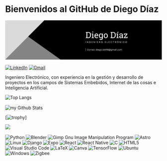 #  Bienvenidos al GitHub de Diego Díaz 
![alt text](image.png)

[![LinkedIn](https://img.shields.io/badge/linkedin-%230077B5.svg?style=for-the-badge&logo=linkedin&logoColor=white)](https://www.linkedin.com/in/diego-diaz-diaz)
[![Gmail](https://img.shields.io/badge/Gmail-D14836?style=for-the-badge&logo=gmail&logoColor=white)](mailto:diego.idd98@gmail.com)


 Ingeniero Electrónico, con experiencia en la
 gestión y desarrollo de proyectos en los campos de
 Sistemas Embebidos, Internet de las cosas e Inteligencia
 Artificial. 



 ![Top Langs](https://github-readme-stats.vercel.app/api/top-langs/?username=DiegoDiazD98&layout=compact)
 
 <img align="center" src="https://github-readme-stats.vercel.app/api?username=DiegoDiazD98&include_all_commits=true&count_private=true&show_icons=true&line_height=20&title_color=2B5BBD&icon_color=1124BB&text_color=A1A1A1&bg_color=0,000000,130F40" alt="my Github Stats"/>


[![trophy](https://github-profile-trophy.vercel.app/?username=DiegoDiazD98&theme=gitdimmed)]

 <img src=https://media1.giphy.com/media/v1.Y2lkPTc5MGI3NjExNzl3aHdkYWNhbTZmczg3cnV6bTc3YmF5b2RmaTJxdGxiZWsybDRmaSZlcD12MV9pbnRlcm5hbF9naWZfYnlfaWQmY3Q9cw/Oa3S5LO0XWZCMBZ3Fe/giphy.gif width=10/>


![Python](https://img.shields.io/badge/python-3670A0?style=for-the-badge&logo=python&logoColor=ffdd54)
![Blender](https://img.shields.io/badge/blender-%23F5792A.svg?style=for-the-badge&logo=blender&logoColor=white)
	![Gimp Gnu Image Manipulation Program](https://img.shields.io/badge/Gimp-657D8B?style=for-the-badge&logo=gimp&logoColor=FFFFFF)
    ![Astro](https://img.shields.io/badge/astro-%232C2052.svg?style=for-the-badge&logo=astro&logoColor=white)
    ![Linux](https://img.shields.io/badge/Linux-FCC624?style=for-the-badge&logo=linux&logoColor=black)
    	![Django](https://img.shields.io/badge/django-%23092E20.svg?style=for-the-badge&logo=django&logoColor=white)
        ![Expo](https://img.shields.io/badge/expo-1C1E24?style=for-the-badge&logo=expo&logoColor=#D04A37)
        ![React](https://img.shields.io/badge/react-%2320232a.svg?style=for-the-badge&logo=react&logoColor=%2361DAFB)
        ![React Native](https://img.shields.io/badge/react_native-%2320232a.svg?style=for-the-badge&logo=react&logoColor=%2361DAFB)
        ![C](https://img.shields.io/badge/c-%2300599C.svg?style=for-the-badge&logo=c&logoColor=white)
        ![HTML5](https://img.shields.io/badge/html5-%23E34F26.svg?style=for-the-badge&logo=html5&logoColor=white)
        ![Visual Studio Code](https://img.shields.io/badge/Visual%20Studio%20Code-0078d7.svg?style=for-the-badge&logo=visual-studio-code&logoColor=white)
        ![LaTeX](https://img.shields.io/badge/latex-%23008080.svg?style=for-the-badge&logo=latex&logoColor=white)
        ![Canva](https://img.shields.io/badge/Canva-%2300C4CC.svg?style=for-the-badge&logo=Canva&logoColor=white)
        ![TensorFlow](https://img.shields.io/badge/TensorFlow-%23FF6F00.svg?style=for-the-badge&logo=TensorFlow&logoColor=white)
        ![Ubuntu](https://img.shields.io/badge/Ubuntu-E95420?style=for-the-badge&logo=ubuntu&logoColor=white)
        ![Windows](https://img.shields.io/badge/Windows-0078D6?style=for-the-badge&logo=windows&logoColor=white)
        ![Zigbee](https://img.shields.io/badge/zigbee-%23EB0443.svg?style=for-the-badge&logo=zigbee&logoColor=white)
        




<!--
**DiegoDiazD98/DiegoDiazD98** is a ✨ _special_ ✨ repository because its `README.md` (this file) appears on your GitHub profile. 

https://github.com/Ileriayo/markdown-badges
https://github.com/CondorCoders/github-readme-profile?tab=readme-ov-file
https://www.youtube.com/watch?v=btlEy8nGOrY&t=243s
Here are some ideas to get you started:

- 🔭 I’m currently working on ...
- 🌱 I’m currently learning ...
- 👯 I’m looking to collaborate on ...
- 🤔 I’m looking for help with ...
- 💬 Ask me about ...
- 📫 How to reach me: ...
- 😄 Pronouns: ...
- ⚡ Fun fact: ...
-->
